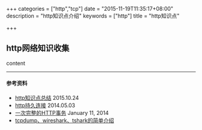 +++
categories = ["http","tcp"]
date = "2015-11-19T11:35:17+08:00"
description = "http知识点介绍"
keywords = ["http"]
title = "http知识点"

+++


## http网络知识收集

content

---
#### 参考资料
+ [http知识点总结](http://www.jianshu.com/p/2ecd288d27ad) 2015.10.24
+ [http持久连接](http://www.jianshu.com/p/0a47fc776314) 2014.05.03
+ [一次完整的HTTP事务](http://www.linux178.com/web/httprequest.html/comment-page-1) January 11, 2014
+ [tcpdump、wireshark、tshark的简单介绍](http://tshare365.com/archives/1295.html)